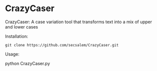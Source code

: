 # CrazyCaser
CrazyCaser: A case variation tool that transforms text into a mix of upper and lower cases

Installation:
```
git clone https://github.com/secsalem/CrazyCaser.git
```
Usage:

python CrazyCaser.py 
